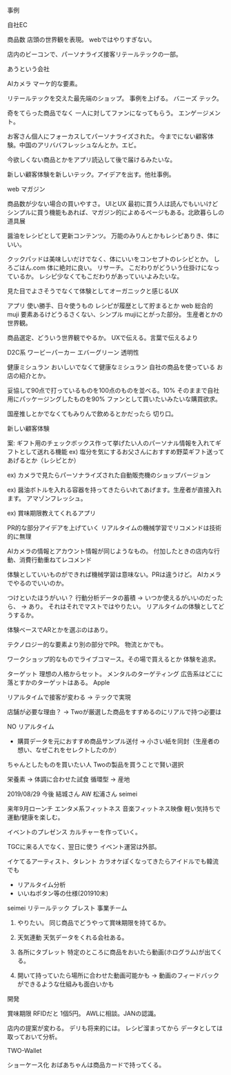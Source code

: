 事例

自社EC

商品数
店頭の世界観を表現。
webではやりすぎない。


店内のビーコンで、パーソナライズ接客リテールテックの一部。

あうという会社

AIカメラ
マーケ的な要素。

リテールテックを交えた最先端のショップ。
事例を上げる。
バニーズ テック。

奇をてらった商品でなく
一人に対してファンになってもらう。
エンゲージメント。

お客さん個人にフォーカスしてパーソナライズされた。
今までにない顧客体験。中国のアリババフレッシュなんとか。エビ。

今欲しくない商品とかをアプリ読込して後で届けるみたいな。

新しい顧客体験を新しいテック。アイデアを出す。他社事例。


web
マガジン

商品数が少ない場合の買いやすさ。
UIとUX
最初に買う人は読んでもいいけど
シンプルに買う機能もあれば、マガジン的によめるページもある。北欧暮らしの道具展

醤油をレシピとして更新コンテンツ。
万能のみりんとかもレシピありき、体にいい。

クックパッドは美味しいだけでなく、体にいいをコンセプトのレシピとか。
しろごはん.com
体に絶対に良い。
リサーチ。
こだわりがどういう仕掛けになっているか。
レシピ少なくてもこだわりがあっていいよみたいな。

見た目でよさそうでなくて体験としてオーガニックと感じるUX

アプリ 使い勝手、日々使うもの レシピが履歴として貯まるとか
web 総合的 muji 要素あるけどうるさくない、シンプル
mujiにとがった部分。
生産者とかの世界観。

商品選定、どういう世界観でやるか。
UXで伝える。言葉で伝えるより

D2C系
ワービーパーカー
エバーグリーン 透明性


健康ミシュラン
おいしいでなくて健康なミシュラン
自社の商品を使っている お店の紹介とか。


妥協して90点で打っているものを100点のものを並べる。10%
そのままで自社用にパッケージングしたものを90% ファンとして買いたいみたいな購買欲求。

国産推しとかでなくてもみりんで飲めるとかだったら
切り口。



新しい顧客体験

案:
ギフト用のチェックボックス作って挙げたい人のパーソナル情報を入れてギフトとして送れる機能
ex) 塩分を気にするお父さんにおすすめ野菜ギフト送ってあげるとか（レシピとか）

ex) カメラで見たらパーソナライズされた自動販売機のショップバージョン

ex) 醤油ボトルを入れる容器を持ってきたらいれてあげます。生産者が直接入れます。
アマゾンフレッシュ。

ex) 賞味期限教えてくれるアプリ


PR的な部分アイデアを上げていく
リアルタイムの機械学習でリコメンドは技術的に無理

AIカメラの情報とアカウント情報が同じようなもの。
付加したときの店内な行動、消費行動重ねてレコメンド

体験としていいものができれば機械学習は意味ない。PRは違うけど。
AIカメラでやるのでいいのか。

つけといたほうがいい？
行動分析データの蓄積 → いつか使えるがいいのだったら、 → あり。
それはそれでマストではやりたい。
リアルタイムの体験としてどうするか。

体験ベースでARとかを選ぶのはあり。


テクノロジー的な要素より別の部分でPR。
物流とかでも。

ワークショップ的なものでライブコマース。その場で買えるとか
体験を追求。


ターゲット
理想の人格からセット。
メンタルのターゲティング
広告系はどこに落とすかのターゲットはある。
Apple



リアルタイムで接客が変わる
→ テックで実現

店舗が必要な理由？
→ Twoが厳選した商品をすすめるのにリアルで持つ必要は



NO リアルタイム
- 購買データを元におすすめ商品サンプル送付
→ 小さい紙を同封（生産者の想い、なぜこれをセレクトしたのか）


ちゃんとしたものを買いたい人
Twoの製品を買うことで賢い選択

栄養素 → 体調に合わせた試食
循環型 → 
産地


2019/08/29
今後
結城さん AW
松浦さん seimei

来年9月ローンチ
エンタメ系フィットネス
音楽フィットネス映像
軽い気持ちで運動/健康を楽しむ。

イベントのプレゼンス
カルチャーを作っていく。

TGCに来る人でなく、翌日に使う
イベント運営は外部。

イケてるアーティスト、タレント
カラオケぽくなってきたらアイドルでも韓流でも

 - リアルタイム分析
 - いいねボタン等の仕様(201910末)




seimei
リテールテック ブレスト
事業チーム

1. やりたい。
同じ商品でどうやって賞味期限を持てるか。

2. 天気連動
天気データをくれる会社ある。

3. 各所にタブレット
特定のところに商品をおいたら動画(ホログラム)が出てくる。

4. 開いて持っていたら場所に合わせた動画可能かも
→ 動画のフィードバックができるような仕組みも面白いかも

開発


賞味期限
RFIDだと 1個5円。
AWLに相談。JANの認識。

店内の提案が変わる。
デリも将来的には。
レシピ溜まってから
データとしては取っておいて分析。

TWO-Wallet

ショーケース化
おばあちゃんは商品カードで持ってくる。




















